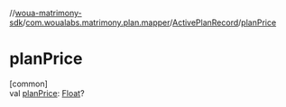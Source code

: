 //[woua-matrimony-sdk](../../../index.md)/[com.woualabs.matrimony.plan.mapper](../index.md)/[ActivePlanRecord](index.md)/[planPrice](plan-price.md)

# planPrice

[common]\
val [planPrice](plan-price.md): [Float](https://kotlinlang.org/api/latest/jvm/stdlib/kotlin/-float/index.html)?
